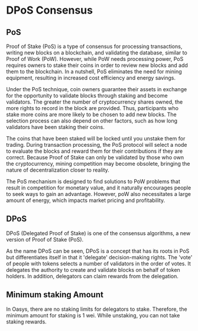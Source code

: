 # DPoS Consensus

## PoS 

Proof of Stake (PoS) is a type of consensus for processing transactions, writing new blocks on a blockchain, and validating the database, similar to Proof of Work (PoW). However, while PoW needs processing power, PoS requires owners to stake their coins in order to review new blocks and add them to the blockchain. In a nutshell, PoS eliminates the need for mining equipment, resulting in increased cost efficiency and energy savings.

Under the PoS technique, coin owners guarantee their assets in exchange for the opportunity to validate blocks through staking and become validators. The greater the number of cryptocurrency shares owned, the more rights to record in the block are provided. Thus, participants who stake more coins are more likely to be chosen to add new blocks. The selection process can also depend on other factors, such as how long validators have been staking their coins.

The coins that have been staked will be locked until you unstake them for trading. During transaction processing, the PoS protocol will select a node to evaluate the blocks and reward them for their contributions if they are correct. Because Proof of Stake can only be validated by those who own the cryptocurrency, mining competition may become obsolete, bringing the nature of decentralization closer to reality.

The PoS mechanism is designed to find solutions to PoW problems that result in competition for monetary value, and it naturally encourages people to seek ways to gain an advantage. However, poW also necessitates a large amount of energy, which impacts market pricing and profitability.

## DPoS 

DPoS (Delegated Proof of Stake) is one of the consensus algorithms, a new version of Proof of Stake (PoS).

As the name DPoS can be seen, DPoS is a concept that has its roots in PoS but differentiates itself in that it 'delegate' decision-making rights. The 'vote' of people with tokens selects a number of validators in the order of votes. It delegates the authority to create and validate blocks on behalf of token holders. In addition, delegators can claim rewards from the delegation.

## Minimum staking Amount 

In Oasys, there are no staking limits for delegators to stake. Therefore, the minimum amount for staking is 1 wei. While unstaking, you can not take staking rewards. 
